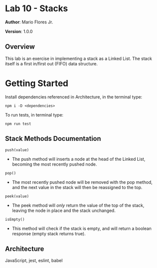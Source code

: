 # Lab 10 - Stacks

**Author**: Mario Flores Jr.

**Version**: 1.0.0

## Overview

This lab is an exercise in implementing a stack as a Linked List. The stack itself is a first in/first out (FIFO) data structure.

# Getting Started

Install dependencies referenced in Architecture, in the terminal type:

```npm i -D <dependencies>```

To run tests, in terminal type:

```npm run test```

## Stack Methods Documentation

```push(value)```

- The push method will inserts a node at the head of the Linked List, becoming the most recently pushed node.

```pop()```

- The most recently pushed node will be removed with the pop method, and the next value in the stack will then be reassigned to the top.

```peek(value)```

- The peek method will *only* return the value of the top of the stack, leaving the node in place and the stack unchanged. 

```isEmpty()```

- This method will check if the stack is empty, and will return a boolean response (empty stack returns true).

## Architecture

JavaScript, jest, eslint, babel